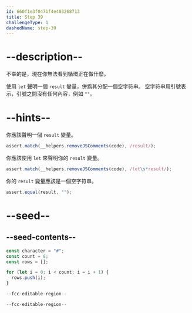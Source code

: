 ```yaml
---
id: 660f1e3f047bf4e403268713
title: Step 39
challengeType: 1
dashedName: step-39
---
```


# --description--

不幸的是，現在你無法看到循環正在做什麼。

使用 `let` 聲明一個 `result` 變量，併爲其分配一個空字符串。 空字符串用引號表示，引號之間沒有任何內容，例如 `""`。

# --hints--

你應該聲明一個 `result` 變量。

```js
assert.match(__helpers.removeJSComments(code), /result/);
```

你應該使用 `let` 來聲明你的 `result` 變量。

```js
assert.match(__helpers.removeJSComments(code), /let\s*result/);
```

你的 `result` 變量應該是一個空字符串。

```js
assert.equal(result, "");
```

# --seed--

## --seed-contents--

```js
const character = "#";
const count = 8;
const rows = [];

for (let i = 0; i < count; i = i + 1) {
  rows.push(i);
}

--fcc-editable-region--

--fcc-editable-region--
```
